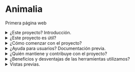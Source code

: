 # Animalia
Primera página web
<details>
<summary>¿Este proyecto? Introducción.</summary>
  
Creación de primera página web utilizando **HTML** y **CSS**.
</details>
<details>
<summary>¿Este proyecto es útil?</summary>
  
Los lenguajes más importantes en el desarrollo de páginas web son HTML y CSS, por lo que es necesario tener un acercamiento inicial a estas herramientas con ejemplos que nos permitan experimentar y conocer a detalle sus funciones e importancia en la presentación de información, ya que, en la actualidad, tener una página web amplia las oportunidades de difusión, venta u otros beneficios para diferentes negocios.

Esta página se desarrolló con el objetivo de abordar los conceptos y herramientas básicas para la creación de páginas web, empleando **Visual Studio Code** como entorno de desarrollo. Pretende presentar una alternativa de página web que sirva de guía para otros programadores y programadoras que deseen incursionar en **Frontend**.
</details>
<details>
<summary>¿Cómo comenzar con el proyecto?</summary>
  
Es recomendable iniciar identificando y explorando las partes principales que integran la página, que son:

- **Header.** Contenido introductorio de la página web.
- **Body.** Contenido principal de la página web.
- **Footer.** Contenido al final de la página web.

Exploración de las etiquetas **h** para los títulos, **p** para los párrafos, así como el uso de las clases e identificadores empleados para dar estilo a la página por Css.

Adicional a esto, se agregó una fuente de texto externa al código para las letras, así como la exploración de funciones Css para fijación de imágenes, formato de listas y transparencia de bloques.
</details>
<details>
<summary>¿Ayuda para usuarios? Documentación previa.</summary>
  
Estas son las páginas de las que me ayudé para realizar el proyecto.

[Fuentes de texto externas](https://fonts.google.com/).

[Paletas de colores en hexadecimal](https://colorhunt.co/).
</details>
<details>
<summary>¿Quién mantiene y contribuye con el proyecto?</summary>
  
**Tecnolochicas** ha contribuido enormemente para el desarrollo de este proyecto, aportando los conocimientos básicos en Html y Css para su creación. Agradezco mucho la oportunidad de colaboración.

[Tecnolochicas](https://tecnolochicas.mx/).
</details>
<details>
<summary>¿Beneficios y desventajas de las herramientas utilizamos?</summary>
  
Aprendiendo los conceptos clave del desarrollo web con Html y Css, es posible agregar elementos a la página web, incluir imágenes y cambiar su estilo rápidamente, según la necesidad que se desea cubrir, así como modificar su estructura de ser necesario.
</details>
<details>
<summary>Vistas previas.</summary>
  
[Universo Animalia](images/previa.jpg).  
[Vista en navegador](https://universo-animalia.netlify.app/).
</details>
